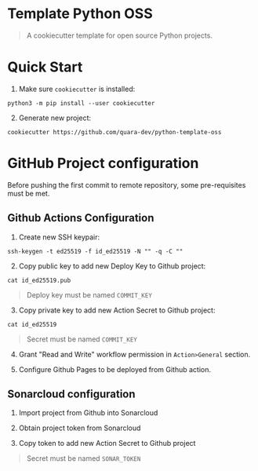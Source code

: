 # Template Python OSS

> A cookiecutter template for open source Python projects.

# Quick Start

1. Make sure `cookiecutter` is installed:

```console
python3 -m pip install --user cookiecutter
```

2. Generate new project:

```console
cookiecutter https://github.com/quara-dev/python-template-oss
```

# GitHub Project configuration

Before pushing the first commit to remote repository, some pre-requisites must be met. 

## Github Actions Configuration

1. Create new SSH keypair:

```console
ssh-keygen -t ed25519 -f id_ed25519 -N "" -q -C ""
```

2. Copy public key to add new Deploy Key to Github project:

```console
cat id_ed25519.pub
```

> Deploy key must be named `COMMIT_KEY`

3. Copy private key to add new Action Secret to Github project:

```console
cat id_ed25519
```

> Secret must be named `COMMIT_KEY`

4. Grant "Read and Write" workflow permission in `Action>General` section.

5. Configure Github Pages to be deployed from Github action.

## Sonarcloud configuration

1. Import project from Github into Sonarcloud

2. Obtain project token from Sonarcloud

2. Copy token to add new Action Secret to Github project

> Secret must be named `SONAR_TOKEN`
